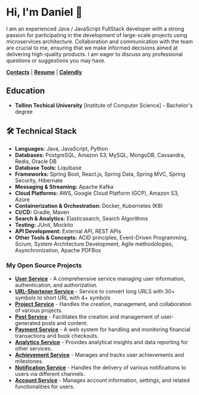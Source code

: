 # Hi, I'm Daniel 👋

I am an experienced Java / JavaScript FullStack developer with a strong passion for participating in the development of large-scale projects using microservices architecture. Collaboration and communication with the team are crucial to me, ensuring that we make informed decisions aimed at delivering high-quality products. I am eager to discuss any professional questions or suggestions you may have.

[**Contacts**](https://linktr.ee/) |
[**Resume**](https://docs.google.com/document/d/1OwpGlnEnWOXEXOBzFzFKwQuzIVzCsdbK0R6Sg8CVvgI/edit) |
[**Calendly**](https://calendly.com/danielpyld-work/30min) 

## Education
* **Tallinn Techical University** [Institute of Computer Science] - Bachelor's degree

## 🛠 Technical Stack

* **Languages:** Java, JavaScript, Python
* **Databases:** PostgreSQL, Amazon S3, MySQL, MongoDB, Cassandra, Redis, Oracle DB
* **Database Tools:** Liquibase
* **Frameworks:** Spring Boot, React.js, Spring Data, Spring MVC, Spring Security, Hibernate
* **Messaging & Streaming:** Apache Kafka
* **Cloud Platforms:** AWS, Google Cloud Platform (GCP), Amazon S3, Azure
* **Containerization & Orchestration:** Docker, Kubernetes (K8)
* **CI/CD:** Gradle, Maven
* **Search & Analytics:** Elasticsearch, Search Algorithms
* **Testing:** JUnit, Mockito
* **API Development:** External API, REST APIs
* **Other Tools & Concepts:** ACID principles, Event-Driven Programming, Scrum, System Architecture Development, Agile methodologies, Asynchronization, Apache PDFBox
### My Open Source Projects
* [**User Service**](https://github.com/CorporationX/user_service/tree/basilisk-master-bc4) - A comprehensive service managing user information, authentication, and authorization.
* [**URL-Shortener Service**](https://github.com/CorporationX/url_shortener_service/tree/basilisk-master-bc4-ethiqque) - Service to convert long URLS with 30+ symbols to short URL with 4+ symbols
* [**Project Service**](https://github.com/CorporationX/project_service/tree/basilisk-master-bc4) - Handles the creation, management, and collaboration of various projects.
* [**Post Service**](https://github.com/CorporationX/post_service/tree/basilisk-master-bc4) - Facilitates the creation and management of user-generated posts and content.
* [**Payment Service**](https://github.com/CorporationX/payment_service/tree/basilisk-master-bc4) - A web system for handling and monitoring financial transactions and book checkouts.
* [**Analytics Service**](https://github.com/CorporationX/analytics_service/tree/basilisk-master-bc4) - Provides analytical insights and data reporting for other services.
* [**Achievement Service**](https://github.com/CorporationX/achievement_service/tree/basilisk-master-bc4) - Manages and tracks user achievements and milestones.
* [**Notification Service**](https://github.com/CorporationX/notification_service/tree/basilisk-master-bc4) - Handles the delivery of various notifications to users via different channels.
* [**Account Service**](https://github.com/CorporationX/account_service/tree/basilisk-master-bc4) - Manages account information, settings, and related functionalities for users.
